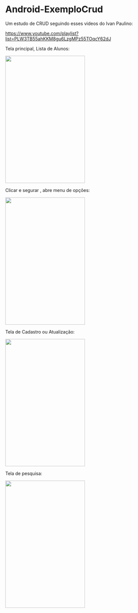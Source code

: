 # Android-ExemploCrud

Um estudo de CRUD seguindo esses videos do Ivan Paulino:

https://www.youtube.com/playlist?list=PLW3TB55ahKKM8gu6LzgMPz55TOqcY62dJ

Tela principal, Lista de Alunos:

<img src= "https://user-images.githubusercontent.com/53623916/96936724-fc94dc80-149c-11eb-87e4-ae7ef4ec6cc0.jpg" height="400"  width="250">

Clicar e segurar , abre menu de opções:

<img src= "https://user-images.githubusercontent.com/53623916/96936822-26e69a00-149d-11eb-8216-18c7d7e9a707.jpg" height="400"  width="250">

Tela de Cadastro ou Atualização:

<img src= "https://user-images.githubusercontent.com/53623916/96937869-80e85f00-149f-11eb-8aa7-f681ae7cc720.jpg" height="400"  width="250">

Tela de pesquisa:

<img src= "https://user-images.githubusercontent.com/53623916/96938120-f7855c80-149f-11eb-8530-1047023f9e5b.jpg" height="400"  width="250">
